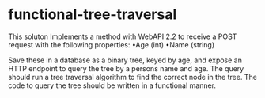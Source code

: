 functional-tree-traversal
=========================

This soluton Implements a method with WebAPI 2.2 to receive a POST request with the following properties:
•Age (int)
•Name (string)

Save these in a database as a binary tree, keyed by age, and expose an HTTP endpoint to query the tree by a persons name and age. The query should run a tree traversal algorithm to find the correct node in the tree. The code to query the tree should be written in a functional manner.
